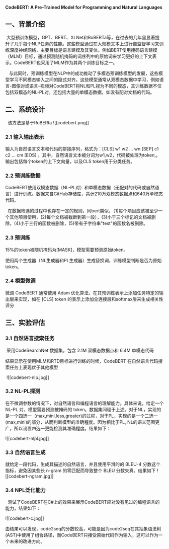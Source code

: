**CodeBERT: A Pre-Trained Model for Programming and Natural Languages**

## 一、背景介绍

 大型预训练模型，GPT、BERT、XLNet和RoBERTa等，在过去的几年里显著提升了几乎每个NLP任务的性能。这些模型通过在大规模文本上进行自监督学习来训练深度神经网络，主要目标是语言建模及其变体。例如BERT使用掩码语言建模（MLM）目标，通过预测随机掩码的词序列中的原始词来学习更好的上下文表示。CodeBERT也采用了MLM作为其两个训练目标之一。

   与此同时，预训练模型在NLP中的成功推动了多模态预训练模型的发展，这些模型学习不同模态输入之间的隐式对齐。这些模型通常从双模态数据中学习，例如语言-图像对或语言-视频对CodeBERT将NL和PL视为不同的模态，其训练数据不仅包括双模态的NL-PL对，还包括大量的单模态数据，如没有配对文档的代码。

## 二、系统设计

  该方法是基于RoBERta
![[codebert.png]]
### 2.1 输入输出表示

输入为自然语言文本和代码的拼接序列，格式为：[CLS] w1 w2 ... wn [SEP] c1 c2 ... cm [EOS] 。其中，自然语言文本被分词为w1,w2，代码被处理为token,。输出包括每个token的上下文向量，以及CLS token用于分类任务。

### 2.2 预训练数据

CodeBERT使用双模态数据（NL-PL对）和单模态数据（无配对的代码或自然语言）进行训练。数据来自GitHub存储库，共计210万双模态数据点和640万单模态代码。

  在数据筛选的过程中也存在一定的规则，同bert类似，（1)每个项目应该被至少一个其他项目使用，(2)每个文档被截断到第一段），(3)小于三个标记的文档被删除，(4)小于三行的函数被删除，(5)带有子字符串"test"的函数名被删除。

### 2.3 预训练

15%的token被随机掩码为[MASK]，模型需要预测原始token。

使用两个生成器（NL生成器和PL生成器）生成替换词，训练模型判断是否为原始token。


### 2.4 模型微调

微调 CodeBERT 通常使用 Adam 优化算法，在其预训练表示上添加任务特定的输出层来实现，如在 [CLS] token 的表示上添加全连接层和softmax层来生成相关性评分

## 三、实验评估

### 3.1 自然语言搜索任务

 采用CodeSearchNet 数据集，包含 2.1M 双模态数据点和 6.4M 单模态代码

结果显示在使用MLM和RTD目标进行训练的时候，CodeBERT 在自然语言代码搜索任务上表现优于其他模型

![]() ![[codebert-nlp.jpg]]

### 3.2 NL-PL探测

在不微调参数的情况下，对自然语言和编程语言的理解能力。具体来说，给定一个 NL-PL 对，模型需要预测被掩码的 token。数据集同理于上述。对于NL，实现的是一个四选一（max,mini,less,greater)的过程，对于PL，实现的是一个二选一(max,mini)的部分，从而判断模型的准确程度。因为相比于PL, NL的语义范围更广，所以设置四选一更能检测其准确程度。结果如下：

![[codebert-nlpl.jpg]] 

### 3.3 自然语言生成

就给定一段代码，生成其描述的自然语言，并且使用平滑的的 BLEU-4 分数这个指标，避免因某些长 n-gram 的零匹配而导致整个 BLEU 分数失真。结果如下
![[codebert-ngram.jpg]]
### 3.4 NPL泛化能力

  测试了CodeBERT在C#上的效果来展示CodeBERT应对没有见过的编程语言的能力，结果如下：
  

![[codebert-c.jpg]]

由结果可以发现，code2seq的分数较高，可能是因为code2seq在其抽象语法树(AST)中使用了组合路径，而CodeBERT只接受原始代码作为输入，这可以作为一个未来的改进方向。
